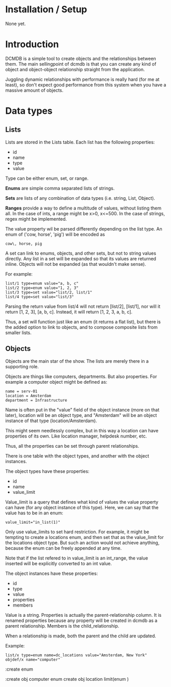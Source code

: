 # Installation / Setup
None yet.

# Introduction
DCMDB is a simple tool to create objects and the relationships between them.
The main sellingpoint of dcmdb is that you can create any kind of object
and object-object relationship straight from the application.

Juggling dynamic relationships with performance is really hard (for me at least),
so don't expect good performance from this system when you have a massive amount
of objects.

# Data types
## Lists
Lists are stored in the Lists table. 
Each list has the following properties:
- id
- name
- type
- value

Type can be either enum, set, or range. 

**Enums** are simple comma separated lists of 
strings. 

**Sets** are lists of any combination of data types (i.e. string, 
List, Object). 

**Ranges** provide a way to define a multitude of values, without
listing them all. In the case of ints, a range might be x>0, x<=500. In the case
of strings, regex might be implemented.

The value property wil be parsed differently depending on the list type.
An enum of ('cow, horse', 'pig') will be encoded as 
```
cow\, horse, pig
```

A set can link to enums, objects, and other sets, but not to string values directly.
Any list in a set will be expanded so that its values are returned inline. 
Objects will not be expanded (as that wouldn't make sense).

For example:
```
list/1 type=enum value="a, b, c"
list/2 type=enum value="1, 2, 3"
list/3 type=set value="list/2, list/1"
list/4 type=set value="list/3"
```
Parsing the return value from list/4 will not return [list/2], [list/1], nor
will it return [1, 2, 3], [a, b, c]. Instead, it will return [1, 2, 3, a, b, c].

Thus, a set will function just like an enum (it returns a flat list), but there
is the added option to link to objects, and to compose composite lists from smaller
lists.

## Objects
Objects are the main star of the show. The lists are merely there in a supporting 
role. 

Objects are things like computers, departments. But also properties. For example
a computer object might be defined as:
```
name = serv-01
location = Amsterdam
department = Infrastructure
```
Name is often put in the "value" field of the object instance (more on that
later), location will be an object type, and "Amsterdam" will be an object 
instance of that type (location/Amsterdam).

This might seem needlessly complex, but in this way a location can have properties
of its own. Like location manager, helpdesk number, etc.

Thus, all the properties can be set through parent relationships.

There is one table with the object types, and another with the object 
instances. 

The object types have these properties:
- id
- name
- value_limit

Value_limit is a query that defines what kind of values
the value property can have (for any object instance of this type). Here,
we can say that the value has to be in an enum:

```
value_limit="in_list(1)"
```

Only use value_limits to set hard restriction. For example, it might be tempting
to create a locations enum, and then set that as the value_limit for the locations
object type. But such an action would not achieve anything, because the enum can
be freely appended at any time.

Note that if the list refered to in value_limit is an int_range, the value inserted 
will be explicitly converted to an int value.


The object instances have these properties:
- id
- type
- value
- properties
- members

Value is a string.  Properties is actually the parent-relationship 
column. It is renamed properties because any property will be created in 
dcmdb as a parent relationship. Members is the child_relationship. 

When a relationship is made, both the parent and the child are updated.

Example:
```
list/x type=enum name=dc_locations value="Amsterdam, New York"
objdef/x name="computer" 
```





:create enum

:create
obj computer
enum 
create obj location limit(enum )


